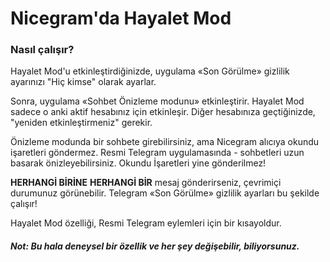 # Nicegram'da Hayalet Mod

### Nasıl çalışır?
Hayalet Mod'u etkinleştirdiğinizde, uygulama «Son Görülme» gizlilik ayarınızı "Hiç kimse" olarak ayarlar. 

Sonra, uygulama «Sohbet Önizleme modunu» etkinleştirir. 
Hayalet Mod sadece o anki aktif hesabınız için etkinleşir.
Diğer hesabınıza geçtiğinizde, "yeniden etkinleştirmeniz" gerekir.

Önizleme modunda bir sohbete girebilirsiniz, ama Nicegram alıcıya okundu işaretleri göndermez.
Resmi Telegram uygulamasında - sohbetleri uzun basarak önizleyebilirsiniz. Okundu İşaretleri yine gönderilmez!

**HERHANGİ BİRİNE** **HERHANGİ BİR** mesaj gönderirseniz, çevrimiçi durumunuz görünebilir. Telegram «Son Görülme» gizlilik ayarları bu şekilde çalışır!

Hayalet Mod özelliği, Resmi Telegram eylemleri için bir kısayoldur.

##### Not: Bu hala deneysel bir özellik ve her şey değişebilir, biliyorsunuz.

